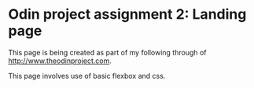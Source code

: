 # Odin project assignment 2: Landing page
This page is being created as part of my following through of http://www.theodinproject.com.

This page involves use of basic flexbox and css.